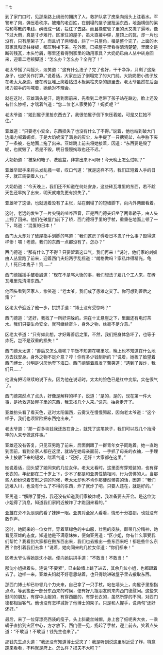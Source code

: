     二七 

   到了家门口时，见那条路上纷纷的拥挤了人，救护队拿了皮条向烟头上注着水。军警布了岗，弹压着秩序。被难的老百姓，在倒塌的屋子里抢运东西，地面横倒的梁柱和零散的电线，纠缠成一团，拦住了去路。而且橡皮管子里的水又撒了遍地，像下过大雨，真是寸步难行。区家住的屋子，虽未直接中弹，屋顶上的瓦，却一片也没有，只有屋架子了。而且坍了两堵墙，斜了一只屋角，楼是整个完了。上面的木器家具和梁柱楼板，都压到楼下来。在外面，已把屋子里看得清清楚楚，里面全是断砖残瓦，木头竹屑，哪里还看得到家里的动用家具？大奶奶已由人丛中转身回来，迎着二老顿脚道：“怎么办？怎么办？全完了！”

   老太爷摇了两摇头，淡笑道：“这有什么法子？完了也好，干干净净，只剩了这条身子，也好另作打算。”说着话，大家走近了倒塌完了的大门前。大奶奶把小孩子放在老太太身边，便在砖瓦堆上爬着钻进木板梁柱夹杂的缝里去。老太爷虽然在后面竭力招手的叫喊着，她绝对不理会。

   就在这时，亚雄满头是汗，跑到面前来，先看到二老带了孩子站在路边，脸上还没有什么惨相，才喘着气道：“您二位老人家受惊了！婉贞呢？”

   老太爷道：“她到屋子里抢东西去了，我很怕屋子倒下来压着她，可是又拦她不住。”

   亚雄道：“只要老小安全，东西损失了也没有什么了不得。”说着，他也站到破大门边竭力喊着婉贞。于是大奶奶滚了满身的灰尘，左手提了一只搪瓷盆，右手胁下夹了一条被，在地面上拖了出来。亚雄跳上前去将她接着，因道：“东西要是毁了呢，也就毁了，若是不毁，明日慢慢掏取也还不迟。”

   大奶奶道：“被条和箱子、洗脸盆，非拿出来不可呀！今天晚上怎么过呢？”

   亚雄举起手来将头发乱搔一顿，叹口气道：“就是这样不巧，我们正短着人手的日子，就正需要着人力。”

   大奶奶道：“今天晚上，我们还不知道在何处安身，这些砖瓦堆里的东西，若不趁天色还早掏了出来，明天就难免更有损失了。”

   亚雄听了这话，也就透着没有了主张，站在倒塌了的短墙脚下，向内外两面看着。

   这时，老远的发生了一片尖锐的喧哗声音，正是西门德夫妇坐了两乘轿子，由人头上拥了回来。他们在破屋门前下了轿，西门德将手里的手杖，重重在地面上顿了一下，骂道：“混蛋的日本！”

   西门太太却对了破屋指手划脚的骂道：“我们这房子碍着日本鬼子什么事？毁得这样惨！喂！老德，我们的东西一点都没有了。怎办？”

   西门德道：“那有什么了不得？只要留着这口气，我们再来！”说时，他们家的刘嫂由人丛里跑了前来，迎着西门夫妇两手乱摇道：“朗格做吗？家私炸得精光，龟儿！死日本鬼子！狗……”

   西门德摇摇手皱着眉道：“现在不是骂大街的事，我们想法子雇几个工人来，在砖瓦堆里先清清东西。”

   他回头看到区家人，惨笑道：“老太爷，我们成了患难之交了。你可想到善后之策？”

   区老太爷迎近了他一步，拱拱手道：“博士没有受惊吗？”

   西门德道：“还好，我找了一所好洞躲的。洞在十丈悬崖之下，里面还有电灯茶水。我们只要生命安全，就可继续奋斗，身外之物，丝毫不足介意。”

   区老太爷道：“只有如此想，才好筹善后之策，不然，我们把身体急坏了，也等于炸死，岂不是双重的损失！”

   西门德太太道：“善后又怎么善呢？午饭不知道在哪里吃，晚上也不知道在什么地方去找安身。身外之物不足介意？哼！你有多少钱制新的？”说着，她板了脸望着西门博士，分明是讨厌他夸下海口。西门德皱着眉发了苦笑道：“遇到了轰炸，我们只……”

   他没有把话继续的说下去，因为他在说话时，太太的脸色已是红中变紫，实在很气了。

   西门德突然点了点头，好像是解释的样子，说道：“是的，是的，现在第一件大事，是抢救这破屋子里的东西，我去找几个人来。”说完，抽身走开了。

   亚雄抬头看了看天色，这时太阳偏西，云雾又在慢慢腾起，因向老太爷道：“这个样子，我们也须冒险把东西抢出来。”

   老太爷道：“那一百多块钱我还放在身上，就凭了这笔款子，我们可以找几个抬滑竿的人来专做这件事。”

   亚雄还没有答复，只见亚男跑了前来，后面倒跟了一群青年女子同跑着。她一直跑到面前，看到全家人都在这里，就站在她母亲面前，一手抓了母亲的衣袖，一手理头上披散下来的短发，喘着气道：“还好，还好！大家都在这里。”

   她说着话，回头望了她同来的几位女伴。老太太看时，这里面有穿短装的，也有穿长衣的，年纪都在二十岁上下，少不了都是和亚男性情相同、行为仿佛的人。当那些人纷纷说着安慰之词的时候，老太太却也不肯作那徒然懊丧的话，因道：“我们逃难入川，也没有什么了不得的东西，炸了就炸了吧。只要人还在，就是好的。”

   亚男道：“解除了警报，我还没有知道我们家被炸呢，我准备要去开会。是这位沈小姐得了消息，知道我们家附近被炸了才跑回来看的。”

   亚雄在旁不免淡淡的看了妹妹一眼。亚男对全家人看看，情形十分狼狈，也就没有敢作声。

   这时，她同来的一位女伴，穿着草绿色的中山服，壮黑的皮肤，颇带几分精神，她看见亚雄的态度，知道他是不满意妹妹，便向亚男道：“区小姐，你有什么事要我们帮忙？我看到大家都在搬东西出来，我们也去搬出一些东西来吧！都是些什么东西？你引着我们去拿！”说着，她向同来的几位女伴道：“你们都来！”

   区老太爷认得她是沈小姐，便向她拱拱手道：“不敢当！不敢当！”

   那沈小姐摇着头，连说“不要紧”，已由破墙上跳了进去，其余几位小姐，也都跟着去了。边样一来，亚雄夫妇就不好意思站着，也只得跳进破屋子里去搬取东西。

   那西门博士却已带领几个力夫来，自己拿了一只手杖，站在墙头上，向屋子里指指点点。等到搬出一部分东西来的时候，便有好几拨朋友前来向西门德慰问。这些来慰问的朋友，有穿中山服的，有穿西服的，有穿长衣的，虽然所穿的不同，对西门德都相当客气。他也没有怎样减折了他博士的架子。只是和人握手，说两句“还好还好。”

   最后，来了一位穿漂亮西装的瘦子，头上斜戴丝绒帽，身上套了细呢夹大衣，一乘轿子直抬到灾区中心，方才放下。西门德一见，扬起了手杖，迎上前去，笑着点头道：“不敢当！不敢当！钱先生也来了。”

   那钱先生点头道：“我还没有知道博士受灾了：我是听到说这里附近受了炸，特意跑来看看，不料就是府上。怎么样？损夫不大吧？”

